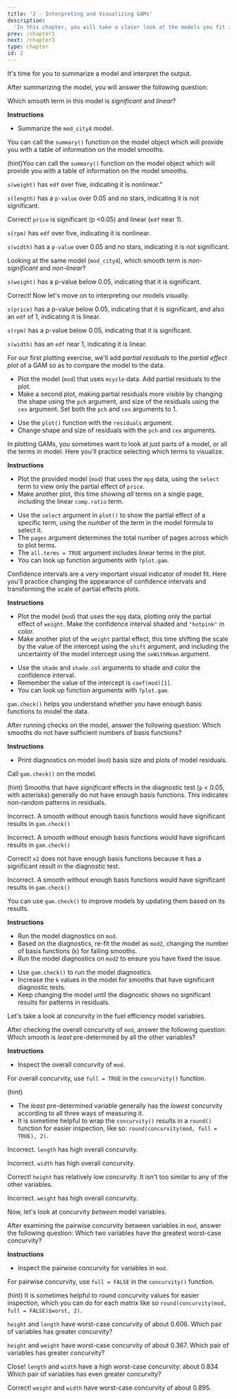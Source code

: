 ```yaml
---
title: '2 - Interpreting and Visualizing GAMs'
description:
  'In this chapter, you will take a closer look at the models you fit in chapter 1 and learn how to interpret and explain them.  You will learn how to make plots that show how different variables affect model outcomes.  Then you will diagnose problems in models arising from under-fitting the data or hidden relationships between variables, and how to iteratively fix those problems and get better results.'
prev: /chapter1
next: /chapter3
type: chapter
id: 2
---
```

<exercise id="1" title="Interpreting GAM outputs" type="slides">

<slides source="chapter2_01"> 
</slides>

</exercise>

<exercise id="2" title="Significance and linearity (I)">

It's time for you to summarize a model and interpret the output.

After summarizing the model, you will answer the following question: 

Which smooth term in this model is _significant_ and _linear_?

**Instructions**
- Summarize the `mod_city4` model.

<codeblock id="02_02">

You can call the `summary()` function on the model object which will provide you with a table of information on the model smooths.

</codeblock>

(hint)You can call the `summary()` function on the model object which will provide you with a table of information on the model smooths.

<choice>
<opt text="weight">

`s(weight)` has `edf` over five, indicating it is nonlinear."

</opt>

<opt text="length" >

`s(length)` has a `p-value` over 0.05 and no stars, indicating it is not significant.

</opt>

<opt text="price" correct="true">

Correct! `price` is significant (p <0.05) and linear (`edf` near 1).

</opt>

<opt text="rpm">

`s(rpm)` has `edf` over five, indicating it is nonlinear.

</opt>

<opt text="width">

`s(width)` has a `p-value` over 0.05 and no stars, indicating it is not significant.

</opt>
</choice>

</exercise>

<exercise id="3" title="Significance and linearity (II)">

Looking at the same model (`mod_city4`), which smooth term is _non-significant_ and _non-linear_?

<choice>
<opt text="weight">

`s(weight)` has a p-value below 0.05, indicating that it is significant.

</opt>

<opt text="length" correct="true">

Correct! Now let's move on to interpreting our models visually.

</opt>

<opt text="price" >

`s(price)` has a p-value below 0.05, indicating that it is significant, and also an `edf` of 1, indicating it is linear.

</opt>

<opt text="rpm">

`s(rpm)` has a p-value below 0.05, indicating that it is significant.

</opt>

<opt text="width">

`s(width)` has an `edf` near 1, indicating it is linear.

</opt>
</choice>

</exercise>

<exercise id="4" title="Visualizing GAMs" type="slides">

<slides source="chapter2_04"> 
</slides>

</exercise>

<exercise id="5" title="Plotting the motorcycle crash model and data">

For our first plotting exercise, we'll add _partial residuals_ to the _partial effect plot_ of a GAM so as to compare the model to the data.

-  Plot the model (`mod`) that uses `mcycle` data. Add partial residuals to the plot.
-  Make a second plot, making partial residuals more visible by changing the shape using the `pch` argument, and size of the residuals using the `cex` argument. Set both the `pch` and `cex` arguments to 1.

<codeblock id="02_05">

-  Use the `plot()` function with the `residuals` argument.
-  Change shape and size of residuals with the `pch` and `cex` arguments.

</codeblock>

</exercise>

<exercise id="6" title="Plotting multiple auto performance variables">

In plotting GAMs, you sometimes want to look at just parts of a model, or all the terms in model.  Here you'll practice selecting which terms to visualize.

**Instructions**
-  Plot the provided model (`mod`) that uses the `mpg` data, using the `select` term to view only the partial effect of `price`. 
-  Make another plot, this time showing _all_ terms on a single page, including the linear `comp.ratio` term.

<codeblock id="02_06">

-  Use the `select` argument in `plot()` to show the partial effect of a specific term, using the _number_ of the term in the model formula to select it.
-  The `pages` argument determines the total number of pages across which to plot terms.
-  The `all.terms = TRUE` argument includes linear terms in the plot.
-  You can look up function arguments with `?plot.gam`.

</codeblock>

</exercise>

<exercise id="7" title="Visualizing auto performance uncertainty">

Confidence intervals are a very important visual indicator of model fit.  Here you'll practice changing the appearance of confidence intervals and transforming the scale of partial effects plots.

**Instructions**
-  Plot the model (`mod`) that uses the `mpg` data, plotting only the partial effect of `weight`. Make the confidence interval shaded and `"hotpink"` in color.
-  Make another plot of the `weight` partial effect, this time shifting the scale by the value of the intercept using the `shift` argument, and including the uncertainty of the model intercept using the `seWithMean` argument.

<codeblock id="02_07">

-  Use the `shade` and `shade.col` arguments to shade and color the confidence interval.
-  Remember the value of the intercept is `coef(mod)[1]`. 
-  You can look up function arguments with `?plot.gam`.

</codeblock>

</exercise>

<exercise id="8" title="Model checking with gam.check()" type="slides">

<slides source="chapter2_08"> 
</slides>

</exercise>

<exercise id="9" title="Reading model diagnostics">

`gam.check()` helps you understand whether you have enough basis functions to model the data.

After running checks on the model, answer the following question: Which smooths do not have sufficient numbers of basis functions?

**Instructions**
-  Print diagnostics on model (`mod`) basis size and plots of model residuals.

<codeblock id="02_09">

Call `gam.check()` on the model.

</codeblock>


(hint) Smooths that have _significant_ effects in the diagnostic test (`p` < 0.05, with asterisks) generally do not have enough basis functions.  This indicates non-random patterns in residuals.

<choice>
<opt text="`x0`">

Incorrect. A smooth without enough basis functions would have significant results in `gam.check()`

</opt>

<opt text="`x1`" >

Incorrect. A smooth without enough basis functions would have significant results in `gam.check()`

</opt>

<opt text="`x2`" correct="true">

Correct! `x2` does not have enough basis functions because it has a significant result in the diagnostic test.

</opt>

<opt text="`x3`">

Incorrect. A smooth without enough basis functions would have significant results in `gam.check()`

</opt>

</choice>

</exercise>

<exercise id="10" title="Fixing problems with model diagnostics">

You can use `gam.check()` to improve models by updating them based on its results.

**Instructions**
- Run the model diagnostics on `mod`. 
- Based on the diagnostics, re-fit the model as `mod2`, changing the number of basis functions (`k`) for failing smooths. 
- Run the model diagnostics on `mod2` to ensure you have fixed the issue.

<codeblock id="02_10">

- Use `gam.check()` to run the model diagnostics. 
- Increase the `k` values in the model for smooths that have significant diagnostic tests. 
- Keep changing the model until the diagnostic shows no significant results for patterns in residuals.

</codeblock>

</exercise>

</exercise>

<exercise id="11" title="Checking concurvity" type="slides">

<slides source="chapter2_11"> 
</slides>

</exercise>

<exercise id="12" title="Examining overall concurvity in auto data">

Let's take a look at concurvity in the fuel efficiency model variables.  

After checking the overall concurvity of `mod`, answer the following question: Which smooth is _least_ pre-determined by all the other variables?

**Instructions**
- Inspect the overall concurvity of `mod`.

<codeblock id="02_12">

For overall concurvity, use `full = TRUE` in the `concurvity()` function.

</codeblock>

(hint) 
- The _least_ pre-determined variable generally has the _lowest_ concurvity according to all three ways of measuring it.
- It is sometime helpful to wrap the `concurvity()` results in a `round()` function for easier inspection, like so: `round(concurvity(mod, full = TRUE), 2)`.

<choice>
<opt text="`s(length)`">

Incorrect. `length` has high overall concurvity.

</opt>

<opt text="`s(width)`" >

Incorrect. `width` has high overall concurvity.

</opt>

<opt text="`s(height)`" correct="true">

Correct! `height` has relatively low concurvity.  It isn't too similar to any of the other variables.

</opt>

<opt text="`s(weight)`">

Incorrect. `weight` has high overall concurvity.

</opt>

</choice>

</exercise>

<exercise id="13" title="Examining concurvity between auto variables">

Now, let's look at concurvity _between_ model variables.

After examining the pairwise concurvity between variables in `mod`, answer the following question: Which two variables have the greatest worst-case concurvity?

**Instructions**
- Inspect the pairwise concurvity for variables in `mod`.

<codeblock id="02_13">

For pairwise concurvity, use `full = FALSE` in the `concurvity()` function.

</codeblock>

(hint) 
It is sometimes helpful to round concurvity values for easier inspection, which you can do for each matrix like so `round(concurvity(mod, full = FALSE)$worst, 2)`.

<choice>
<opt text="`height` and `length`">

`height` and `length` have worst-case concurvity of about 0.606.  Which pair of variables has greater concurvity?

</opt>

<opt text="`height` and `weight`" >

`height` and `weight` have worst-case concurvity of about 0.367.  Which pair of variables has greater concurvity?

</opt>

<opt text="`length` and `width`" correct="true">

Close! `length` and `width` have a high worst-case concurvity: about 0.834  Which pair of variables has even greater concurvity?

</opt>

<opt text="`weight` and `width`">

Correct! `weight` and `width` have worst-case concurvity of about 0.895.

</opt>

</choice>

</exercise>















